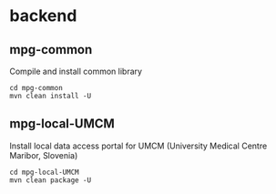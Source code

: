 # backend

## mpg-common

Compile and install common library

```
cd mpg-common 
mvn clean install -U
```

## mpg-local-UMCM

Install local data access portal for UMCM (University Medical Centre Maribor, Slovenia)

```
cd mpg-local-UMCM
mvn clean package -U
```